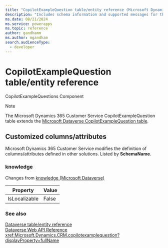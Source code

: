 ```yaml
---
title: "CopilotExampleQuestion table/entity reference (Microsoft Dynamics 365 Customer Service)"
description: "Includes schema information and supported messages for the CopilotExampleQuestion table/entity with Microsoft Dynamics 365 Customer Service."
ms.date: 08/21/2024
ms.service: powerapps
ms.topic: reference
author: gandhamm
ms.author: mgandham
search.audienceType: 
  - developer
---
```


# CopilotExampleQuestion table/entity reference

CopilotExampleQuestions Component

> [!NOTE]
> The Microsoft Dynamics 365 Customer Service CopilotExampleQuestion table extends the [Microsoft Dataverse CopilotExampleQuestion table](/power-apps/developer/data-platform/reference/entities/copilotexamplequestion).



## Customized columns/attributes

Microsoft Dynamics 365 Customer Service modifies the definition of columns/attributes defined in other solutions. Listed by **SchemaName**.

### <a name="BKMK_knowledge"></a> knowledge

Changes from [knowledge (Microsoft Dataverse)](/power-apps/developer/data-platform/reference/entities/copilotexamplequestion#BKMK_knowledge)

|Property|Value|
|---|---|
|IsLocalizable|False|




### See also

[Dataverse table/entity reference](../about-entity-reference.md)  
[Dataverse Web API Reference](/power-apps/developer/data-platform/webapi/reference/about)   
<xref:Microsoft.Dynamics.CRM.copilotexamplequestion?displayProperty=fullName>
